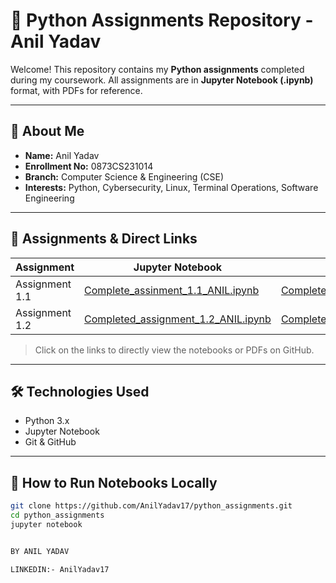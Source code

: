 # 🐍 Python Assignments Repository - Anil Yadav

Welcome! This repository contains my **Python assignments** completed during my coursework. All assignments are in **Jupyter Notebook (.ipynb)** format, with PDFs for reference.

---

## 👤 About Me
- **Name:** Anil Yadav  
- **Enrollment No:** 0873CS231014  
- **Branch:** Computer Science & Engineering (CSE)  
- **Interests:** Python, Cybersecurity, Linux, Terminal Operations, Software Engineering  

---

## 📂 Assignments & Direct Links

| Assignment | Jupyter Notebook | PDF |
|------------|-----------------|-----|
| Assignment 1.1 | [Complete_assinment_1.1_ANIL.ipynb](https://github.com/AnilYadav17/python_assignments/blob/main/Complete_assinment_1.1_ANIL.ipynb) | [Complete_Assi1.1_ANIL.pdf](https://github.com/AnilYadav17/python_assignments/blob/main/Complete_Assi1.1_ANIL.pdf) |
| Assignment 1.2 | [Completed_assignment_1.2_ANIL.ipynb](https://github.com/AnilYadav17/python_assignments/blob/main/Completed_assignment_1.2_ANIL.ipynb) | [Completed_assignment_1.2_ANIL.pdf](https://github.com/AnilYadav17/python_assignments/blob/main/Completed_assignment_1.2_ANIL.pdf) |

> Click on the links to directly view the notebooks or PDFs on GitHub.

---

## 🛠️ Technologies Used
- Python 3.x  
- Jupyter Notebook  
- Git & GitHub  

---

## 🚀 How to Run Notebooks Locally
```bash
git clone https://github.com/AnilYadav17/python_assignments.git
cd python_assignments
jupyter notebook


BY ANIL YADAV

LINKEDIN:- AnilYadav17 

